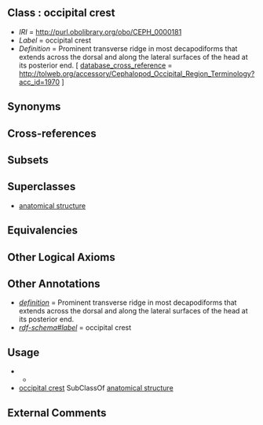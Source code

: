 
## Class : occipital crest

 * *IRI* = http://purl.obolibrary.org/obo/CEPH_0000181
 * *Label* = occipital crest
 * *Definition* = Prominent transverse ridge in most decapodiforms that extends across the dorsal and along the lateral surfaces of the head at its posterior end. [ [database_cross_reference](../../ef/oboInOwl#hasDbXref.md) = http://tolweb.org/accessory/Cephalopod_Occipital_Region_Terminology?acc_id=1970 ]

## Synonyms


## Cross-references


## Subsets


## Superclasses

 * [anatomical structure](../../UBERON/61/UBERON_0000061.md)

## Equivalencies


## Other Logical Axioms


## Other Annotations

 * *[definition](../../IAO/15/IAO_0000115.md)* = Prominent transverse ridge in most decapodiforms that extends across the dorsal and along the lateral surfaces of the head at its posterior end.
 * *[rdf-schema#label](../../el/rdf-schema#label.md)* = occipital crest

## Usage

 * -
 * [occipital crest](../../CEPH/81/CEPH_0000181.md) SubClassOf [anatomical structure](../../UBERON/61/UBERON_0000061.md)

## External Comments

